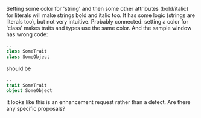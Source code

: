 Setting some color for 'string' and then some other attributes (bold/italic) for literals will make strings bold and italic too. It has some logic (strings are literals too), but not very intuitive. 
Probably connected: setting a color for 'class' makes traits and types use the same color. And the sample window has wrong code:

```scala
..
class SomeTrait
class SomeObject
```

should be

```scala
..
trait SomeTrait
object SomeObject
```
It looks like this is an enhancement request rather than a defect. Are there any specific proposals?
